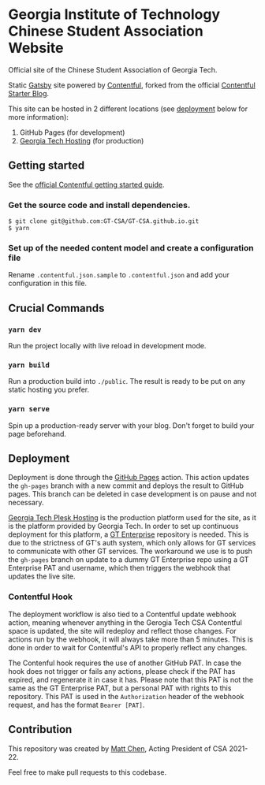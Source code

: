 # Georgia Institute of Technology Chinese Student Association Website

Official site of the Chinese Student Association of Georgia Tech.

Static [Gatsby](http://gatsbyjs.com/) site powered by [Contentful](https://www.contentful.com), forked from the official [Contentful Starter Blog](https://github.com/contentful/starter-gatsby-blog).

This site can be hosted in 2 different locations (see [deployment](#deployment) below for more information):

1. GitHub Pages (for development)
2. [Georgia Tech Hosting](https://hosting.gatech.edu) (for production)

## Getting started

See the [official Contentful getting started guide](https://www.contentful.com/developers/docs/tutorials/general/get-started/).

### Get the source code and install dependencies.

```
$ git clone git@github.com:GT-CSA/GT-CSA.github.io.git
$ yarn
```

### Set up of the needed content model and create a configuration file

Rename `.contentful.json.sample` to `.contentful.json` and add your configuration in this file.

## Crucial Commands

### `yarn dev`

Run the project locally with live reload in development mode.

### `yarn build`

Run a production build into `./public`. The result is ready to be put on any static hosting you prefer.

### `yarn serve`

Spin up a production-ready server with your blog. Don't forget to build your page beforehand.

## Deployment

Deployment is done through the [GitHub Pages](https://github.com/marketplace/actions/github-pages-action) action. This action updates the `gh-pages` branch with a new commit and deploys the result to GitHub pages. This branch can be deleted in case development is on pause and not necessary.

[Georgia Tech Plesk Hosting](https://hosting.gatech.edu) is the production platform used for the site, as it is the platform provided by Georgia Tech. In order to set up continuous deployment for this platform, a [GT Enterprise](https://github.gatech.edu) repository is needed. This is due to the strictness of GT's auth system, which only allows for GT services to communicate with other GT services. The workaround we use is to push the `gh-pages` branch on update to a dummy GT Enterprise repo using a GT Enterprise PAT and username, which then triggers the webhook that updates the live site.

### Contentful Hook

The deployment workflow is also tied to a Contentful update webhook action, meaning whenever anything in the Gerogia Tech CSA Contentful space is updated, the site will redeploy and reflect those changes. For actions run by the webhook, it will always take more than 5 minutes. This is done in order to wait for Contentful's API to properly reflect any changes.

The Contenful hook requires the use of another GitHub PAT. In case the hook does not trigger or fails any actions, please check if the PAT has expired, and regenerate it in case it has. Please note that this PAT is not the same as the GT Enterprise PAT, but a personal PAT with rights to this repository. This PAT is used in the `Authorization` header of the webhook request, and has the format `Bearer [PAT]`.

## Contribution

This repository was created by [Matt Chen](https://github.com/Fattimo), Acting President of CSA 2021-22.

Feel free to make pull requests to this codebase.
